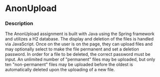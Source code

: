 # AnonUpload

### Description

The AnonUpload assignment is built with Java using the Spring framework and utilizes a H2 database. The display and deletion
of the files is handled via JavaScript. Once on the user is on the page, they can upload files and may optionally select to
make the file permanent and set a deletion password. In order for a file to be deleted, the correct password must be input.
An unlimited number of "permanent" files may be uploaded, but only ten "non-permanent" files may be uploaded before the oldest
is automatically deleted upon the uploading of a new file.

